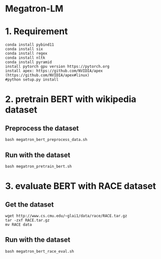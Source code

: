 # Megatron-LM
# 1. Requirement
```
conda install pybind11
conda install six
conda install regex
conda install nltk
conda install pyramid
install pytorch gpu version https://pytorch.org
install apex: https://github.com/NVIDIA/apex (https://github.com/NVIDIA/apex#linux)
#python setup.py install
```

# 2. pretrain BERT with wikipedia dataset
## Preprocess the dataset
```
bash megatron_bert_preprocess_data.sh
```
## Run with the dataset
```
bash megatron_pretrain_bert.sh
```

# 3. evaluate BERT with RACE dataset
## Get the dataset
```
wget http://www.cs.cmu.edu/~glai1/data/race/RACE.tar.gz
tar -zxf RACE.tar.gz
mv RACE data
```
## Run with the dataset
```
bash megatron_bert_race_eval.sh
```
